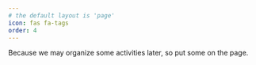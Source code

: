 ```yaml
---
# the default layout is 'page'
icon: fas fa-tags
order: 4
---
```


Because we may organize some activities later, so put some on the page.
